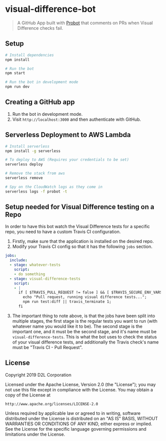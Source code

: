 # visual-difference-bot

> A GitHub App built with [Probot](https://github.com/probot/probot) that comments on PRs when Visual Difference checks fail.

## Setup

```sh
# Install dependencies
npm install

# Run the bot
npm start

# Run the bot in development mode
npm run dev
```

## Creating a GitHub app

1. Run the bot in development mode.
2. Visit `http://localhost:3000` and then authenticate with GitHub.

## Serverless Deployment to AWS Lambda

```sh
# Install serverless
npm install -g serverless

# To deploy to AWS (Requires your credentials to be set)
serverless deploy

# Remove the stack from aws
serverless remove

# Spy on the CloudWatch logs as they come in
serverless logs -f probot -t
```

## Setup needed for Visual Difference testing on a Repo

In order to have this bot watch the Visual Difference tests for a specific repo, you need to have a custom Travis CI configuration.

1. Firstly, make sure that the application is installed on the desired repo.
2. Modify your Travis CI config so that it has the following `jobs` section.
```yaml
jobs:
  include:
  - stage: whatever-tests
    script:
    - do something
  - stage: visual-difference-tests
    script:
    - |
      if [ $TRAVIS_PULL_REQUEST != false ] && [ $TRAVIS_SECURE_ENV_VARS == true ]; then
        echo "Pull request, running visual difference tests...";
        npm run test:diff || travis_terminate 1;
	  fi
```
3. The important thing to note above, is that the jobs have been split into multiple stages, the first stage is the regular tests you want to run (with whatever name you would like it to be). The second stage is the important one, and it must be the second stage, and it's name must be `visual-difference-tests`. This is what the bot uses to check the status of your visual difference tests, and additionally the Travis check's name must be "Travis CI - Pull Request".


## License

Copyright 2019 D2L Corporation

Licensed under the Apache License, Version 2.0 (the "License");
you may not use this file except in compliance with the License.
You may obtain a copy of the License at

	http://www.apache.org/licenses/LICENSE-2.0

Unless required by applicable law or agreed to in writing, software
distributed under the License is distributed on an "AS IS" BASIS,
WITHOUT WARRANTIES OR CONDITIONS OF ANY KIND, either express or implied.
See the License for the specific language governing permissions and
limitations under the License.
